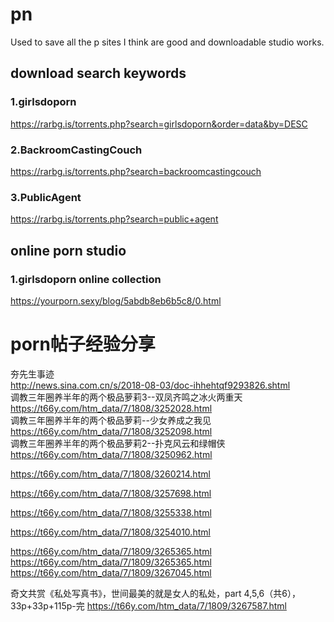 # pn
Used to save all the p sites I think are good and downloadable studio works.

## download search keywords
### 1.girlsdoporn <br/>
https://rarbg.is/torrents.php?search=girlsdoporn&order=data&by=DESC
### 2.BackroomCastingCouch
https://rarbg.is/torrents.php?search=backroomcastingcouch
### 3.PublicAgent
https://rarbg.is/torrents.php?search=public+agent

## online porn studio
### 1.girlsdoporn online collection
https://yourporn.sexy/blog/5abdb8eb6b5c8/0.html



# porn帖子经验分享
夯先生事迹<br/>
http://news.sina.com.cn/s/2018-08-03/doc-ihhehtqf9293826.shtml<br/>
调教三年圈养半年的两个极品萝莉3--双凤齐鸣之冰火两重天<br/>
https://t66y.com/htm_data/7/1808/3252028.html<br/>
调教三年圈养半年的两个极品萝莉--少女养成之我见<br/>
https://t66y.com/htm_data/7/1808/3252098.html<br/>
 调教三年圈养半年的两个极品萝莉2--扑克风云和绿帽侠<br/>
 https://t66y.com/htm_data/7/1808/3250962.html<br/>
 
 https://t66y.com/htm_data/7/1808/3260214.html
 
 https://t66y.com/htm_data/7/1808/3257698.html
 
 https://t66y.com/htm_data/7/1808/3255338.html
 
https://t66y.com/htm_data/7/1808/3254010.html

https://t66y.com/htm_data/7/1809/3265365.html
https://t66y.com/htm_data/7/1809/3265365.html
https://t66y.com/htm_data/7/1809/3267045.html

奇文共赏《私处写真书》，世间最美的就是女人的私处，part 4,5,6（共6），33p+33p+115p-完
https://t66y.com/htm_data/7/1809/3267587.html
